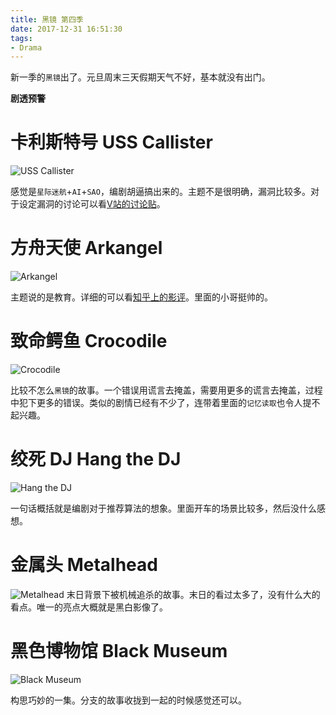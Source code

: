 ```yaml
---
title: 黑镜 第四季
date: 2017-12-31 16:51:30
tags:
- Drama
---
```

新一季的`黑镜`出了。元旦周末三天假期天气不好，基本就没有出门。

__剧透预警__
<!--more-->
# 卡利斯特号 USS Callister

![USS Callister](http://www.syfy.com/sites/syfy/files/styles/1200x680/public/2017/12/black-mirror-uss-callister.jpg)

感觉是`星际迷航`+`AI`+`SAO`，编剧胡逼搞出来的。主题不是很明确，漏洞比较多。对于设定漏洞的讨论可以看[V站的讨论贴](https://www.v2ex.com/t/418869)。

# 方舟天使 Arkangel

![Arkangel](https://i0.wp.com/cinefilosfrustrados.com/wp-content/uploads/2017/12/Arkangel-Black-Mirror-4x02.jpg)

主题说的是教育。详细的可以看[知乎上的影评](https://zhuanlan.zhihu.com/p/32517033)。里面的小哥挺帅的。

# 致命鳄鱼 Crocodile

![Crocodile](https://static0.srcdn.com/wp-content/uploads/2017/12/Black-Mirror-Season-4-Andrea-Riseborough-in-Crocodile.jpg)

比较不怎么`黑镜`的故事。一个错误用谎言去掩盖，需要用更多的谎言去掩盖，过程中犯下更多的错误。类似的剧情已经有不少了，连带着里面的`记忆读取`也令人提不起兴趣。

# 绞死 DJ Hang the DJ

![Hang the DJ](https://static0.srcdn.com/wp-content/uploads/2017/12/Black-Mirror-Hang-the-DJ.jpg)

一句话概括就是编剧对于推荐算法的想象。里面开车的场景比较多，然后没什么感想。

# 金属头 Metalhead

![Metalhead](https://static.independent.co.uk/s3fs-public/thumbnails/image/2017/12/28/13/black-mirror-metalhead.jpg)
末日背景下被机械追杀的故事。末日的看过太多了，没有什么大的看点。唯一的亮点大概就是黑白影像了。

# 黑色博物馆 Black Museum

![Black Museum](https://static.independent.co.uk/s3fs-public/thumbnails/image/2017/08/25/12/black-mirror-season-4.jpg)

构思巧妙的一集。分支的故事收拢到一起的时候感觉还可以。